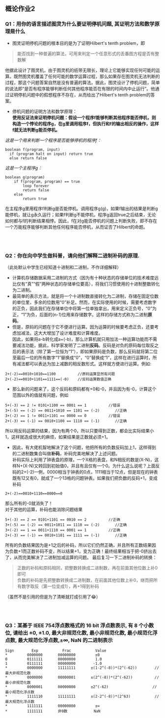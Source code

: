 ## 概论作业2  
  
### Q1：用你的语言描述图灵为什么要证明停机问题, 其证明方法和数学原理是什么 
  
- 图灵证明停机问题的根本目的是为了证明Hilbert's tenth problem，即  

> 能否找到一种普遍的算法，可用来判定一个任意形式的丢番图方程是否有整数解 

他据此设计了图灵机，由于图灵机的纸带无限长，理论上它能够实现任何可能的运算。既然图灵机覆盖了任何可能的数学运算过程，那么如果存在图灵机无法判断的过程，那这个问题答案自然是没有普遍的算法。据此，图灵设计了停机问题，简单的说法即“是否有程序能够判断任何其他程序能否在有限的时间内中止运行”。他通过证明停机问题中的假想程序不存在，从而给出了Hilbert's tenth problem的答案。  

- 停机问题的证明方法和数学原理：  
**使用反证法来证明停机问题：假设一个程序f能够判断其他程序能否停机，则构造一个悖论的程序g，在g里调用程序f，但执行和f的输出相反的操作，这样f就无法判断g能否停机。**   
  
*这是一个用来判断一个程序是否能够停机的程序f：*

```
boolean f(program, input)  
  if (program halt on input) return true  
  else return false  
```

*这是一个主程序g：*
```
boolean g(program)
    if f(program, program) == true
        loop forever
        return false
    else 
        return true
```

在主程序g里用程序f判断g是否能停机。调用程序g(g)，如果f输出的结果是判断g能停机，就让g永久运行；如果f判断g不能停机，程序g返回true之后结束，无论如何都与f的判断结果相悖。因此，f在对g能否停机的问题上判断失败，即不存在一个万能程序能够判断其他任何程序能否停机，从而证否了Hilbert的命题。  

<br/><br/>
### Q2：你在向中学生做科普，请向他们解释二进制补码的原理.

（此处默认中学生已经知道十进制和二进制，不作详细解释）

- 计算机存储数据采用二进制的方式（因为有十种状态的存储单位的技术难度远比仅有“真”“假”两种状态的存储单位要高），将我们习惯使用的十进制整数转化为二进制。
- 最简单的表示方法，就是将一个十进制数直接转化为二进制，存储在固定位数的单位里，多余的位数用“0”补足。然而，在实际使用的时候，需要考虑数字的正负，因此我们在存储单位中将第一位单独拿出，用来定义正负号，“0”为正，“1”为负，后面的(n-1)位用来存储数字。这样的存储方式称为二进制**原码**。
- 但是，原码的问题在于它不便进行运算。因为运算的时候要考虑正负，还要考虑加减法，这大大增加了设计难度和计算难度。  
因此，如果将a-b转化成a+(-b)，那么计算机就只用加法一种运算功能而不需要减法功能，据此，科学家发明了二进制**反码**。反码是对负的原码每位取反之后的表示法（除了第一位恒为“1”），即如果原码是负数，那么反码就将第二位至最后一位的所有数字“1”替换成“0”，“0”替换成“1”，这样在进行运算时，所有减法都可以表达为加上减数的相反数形式。这样就方便进行运算。例如:  
```
2+(-2)==0010+1010==1100          //原码运算显然有问题
2+(-2)==0010+1101==1111==(-0)    //反码运算数值正确
```

- 那么新的问题来了，这个反码和原码都有+0和-0，并且因为有-0，计算这个范围以外的值就有问题，例如
```
5+(-3) == 2 != 0101+1100 == 0001 == 1          //错误
3+(-5) == (-2) == 0011+1010 == 1101 == (-2)       //正确
3+(-2) == 1 != 0011+1101 == 0000 == 0          //错误
2+(-3) == (-1) == 0010+1100 == 1110 == (-1)       //正确
```
所以用反码运算的结果，因为有两个0，所以只要得到正数，都会比实际结果小1，这样就造成很大的麻烦，如果结果是正数就必须+1。  
- 因此，有大佬机智地解决了这个问题，他把所有的负数反码加上1，这样得到的二进制数集合叫做**补码**，补码完美地解决了上述问题。  
补码实际上利用了钟表盘的原理，一个X格的表盘，和N相反的数是(X-N)，这样N+(X-N)又转回到初始值0，并且有且仅有一个0。为什么这么说呢？上面反码的2+(-2)一例，0000相当于钟表的0点，1111相当于12点，但是现在的钟表既有12又有0，就成了一个13格的问题钟表。如果我们把负数的反码+1，变成补码  
```
2+(-2)==0010+1110==0000==0
```
那么所有的-0就消失了！  
对于其他的运算，补码也能消除问题结果
```
5+(-3) == 2 == 0101+1101 == 0010 == 2          //正确
3+(-5) == (-2) == 0011+1011 == 1110 == (-2)       //正确
3+(-2) == 1 == 0011+1110 == 0001 == 1          //正确
2+(-3) == (-1) == 0010+1101 == 1111 == (-1)       //正确
```
所有的负数结果因为是+1之后的补码，所以它们仍然正确，并且所有正数结果因为负数+1而正数补码不变，所以结果+1，变为正确！最终结果相当于把-0挤出去了，从而完美解决了二进制加减运算的问题。
最后复习一下二进制补码的转换：  
> 正数的补码和原码相同，把整数转换成二进制数，再在前面其他位数上补0即可  
负数的补码是先把整数转换成二进制数，在前面其他位数上补0，继而把所有数字取反（第一位变成1），再+1得到补码

（虽然不是引用的但是为了清晰就打成引用了:joy:）

<br/><br/>

### Q3：某基于 IEEE 754浮点数格式的 16 bit 浮点数表示, 有 8 个小数位, 请给出 ±0, ±1.0, 最大非规范化数, 最小非规范化数, 最小规范化浮点数, 最大规范化浮点数,±∞, NaN 的二进制表示  
```
Sign        Exp           Frac           Value
*         0000000       00000000         ±0
0         0111111       00000000         1.0
1         0111111       00000000        -1.0
*         0000000       11111111       ±(1-2^(-8))*(2^(-62))        //最大非规范化数
*         0000000       00000001       ±(2^(-8))*(2^(-62))          //最小非规范化数
*         0000001       00000000       ±2^(-62)                    //最小规范化浮点数
*         1111110       11111111       ±(2-2^(-8))*(2^63)           //最大规范化浮点数
*         1111111       00000000         ±∞
*         1111111       非0数            NaN
```
